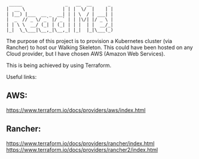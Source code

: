      _____                _   __  __      _ 
    |  __ \              | | |  \/  |    | |
    | |__) |___  __ _  __| | | \  / | ___| |
    |  _  // _ \/ _` |/ _` | | |\/| |/ _ \ |
    | | \ \  __/ (_| | (_| | | |  | |  __/_|
    |_|  \_\___|\__,_|\__,_| |_|  |_|\___(_)
             
The purpose of this project is to provision a Kubernetes cluster (via Rancher)
to host our Walking Skeleton. This could have been hosted on any Cloud provider,
but I have chosen AWS (Amazon Web Services).

This is being achieved by using Terraform.     

Useful links:

## AWS:

https://www.terraform.io/docs/providers/aws/index.html

## Rancher:

https://www.terraform.io/docs/providers/rancher/index.html
https://www.terraform.io/docs/providers/rancher2/index.html
